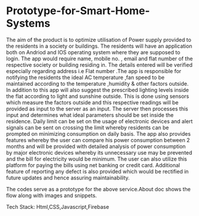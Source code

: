 # Prototype-for-Smart-Home-Systems
The aim of the product is to optimize utilisation of Power supply provided to the residents in a society or buildings. The residents will have an application both on Andriod and IOS operating system where they are supposed to login. The app would require name, mobile no. , email and flat number of the respective society or building residing in. The details entered will be verified especially regarding address i.e  Flat number .The app is responsible for notifying the residents the ideal AC temperature ,fan speed  to be maintained according to the temperature ,humidity &amp; other factors outside. In addition to this app will also suggest the prescribed lighting levels inside  the flat according to light and sunshine outside. This is done using sensors which measure the factors outside and this respective readings will be provided as input to the server as an input. The server then processes this input and determines what ideal parameters should be set inside the residence. Daily limit can be set on the usage of electronic  devices and alert signals can be sent on crossing the limit whereby residents can be prompted on minimizing consumption on daily basis. The app also provides features whereby the user can compare his power consumption between 2 months and will be provided with detailed analysis of power consumption by major electronic devices whereby its unnecessary use may be prevented and the bill for electricity would be minimum. The user can also utilize this platform for paying the bills using net banking or credit card. Additional feature of reporting any defect is also provided which would be rectified in future updates and hence assuring maintainability.  

The codes serve as a prototype for the above service.About doc shows the flow along with images and snippets.

Tech Stack: Html,CSS,Javascript,Firebase
